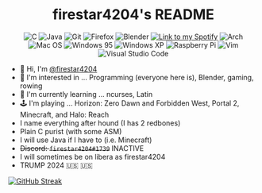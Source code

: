 <h1 align="center">firestar4204's README</h1>


<p align="center"><img src="https://img.shields.io/badge/c-%2300599C.svg?style=for-the-badge&amp;logo=c&amp;logoColor=white" alt="C">
<img src="https://img.shields.io/badge/java-%23ED8B00.svg?style=for-the-badge&amp;logo=java&amp;logoColor=white" alt="Java">
<img src="https://img.shields.io/badge/git-%23F05033.svg?style=for-the-badge&amp;logo=git&amp;logoColor=white" alt="Git">
<img src="https://img.shields.io/badge/Firefox-FF7139?style=for-the-badge&logo=Firefox-Browser&logoColor=white" alt="Firefox">
<img src="https://img.shields.io/badge/blender-%23F5792A.svg?style=for-the-badge&logo=blender&logoColor=white" alt="Blender">
<a href="https://open.spotify.com/user/31zx6zwxqzuevsvic62t2ixvfb7q?si=812d538282654a56"><img src="https://img.shields.io/badge/Spotify-1ED760?style=for-the-badge&logo=spotify&logoColor=white" alt="Link to my Spotify"></a>
<img src="https://img.shields.io/badge/Arch%20Linux-1793D1?logo=arch-linux&amp;logoColor=fff&amp;style=for-the-badge" alt="Arch">
<img src="https://img.shields.io/badge/mac%20os-000000?style=for-the-badge&amp;logo=macos&amp;logoColor=F0F0F0" alt="Mac OS">
<img src="https://img.shields.io/badge/Windows%2095-008484?style=for-the-badge&amp;logo=windows95&amp;logoColor=white" alt="Windows 95">
<img src="https://img.shields.io/badge/Windows%20xp-003399?style=for-the-badge&amp;logo=windowsxp&amp;logoColor=white" alt="Windows XP">
<img src="https://img.shields.io/badge/-RaspberryPi-C51A4A?style=for-the-badge&amp;logo=Raspberry-Pi" alt="Raspberry Pi">
<img src="https://img.shields.io/badge/VIM-%2311AB00.svg?style=for-the-badge&amp;logo=vim&amp;logoColor=white" alt="Vim">
<img src="https://img.shields.io/badge/Visual%20Studio%20Code-0078d7.svg?style=for-the-badge&amp;logo=visual-studio-code&amp;logoColor=white" alt="Visual Studio Code"></p>

- 👋 Hi, I'm [@firestar4204](https://github.com/firestar4204)
- 👀 I'm interested in ... Programming (everyone here is), Blender, gaming, rowing
- 🌱 I'm currently learning ... ncurses, Latin
- 🕹 I'm playing ... Horizon: Zero Dawn and Forbidden West, Portal 2, Minecraft, and Halo: Reach
- I name everything after hound (I has 2 redbones)
- Plain C purist (with some ASM)
- I will use Java if I have to (i.e. Minecraft)
- ~~Discord: `firestar4204#1739`~~ INACTIVE
- I will sometimes be on libera as firestar4204
- TRUMP 2024 🇺🇸 🇺🇸 


[![GitHub Streak](https://github-readme-streak-stats.herokuapp.com/?user=firestar4204&theme=dark)](https://git.io/streak-stats)
